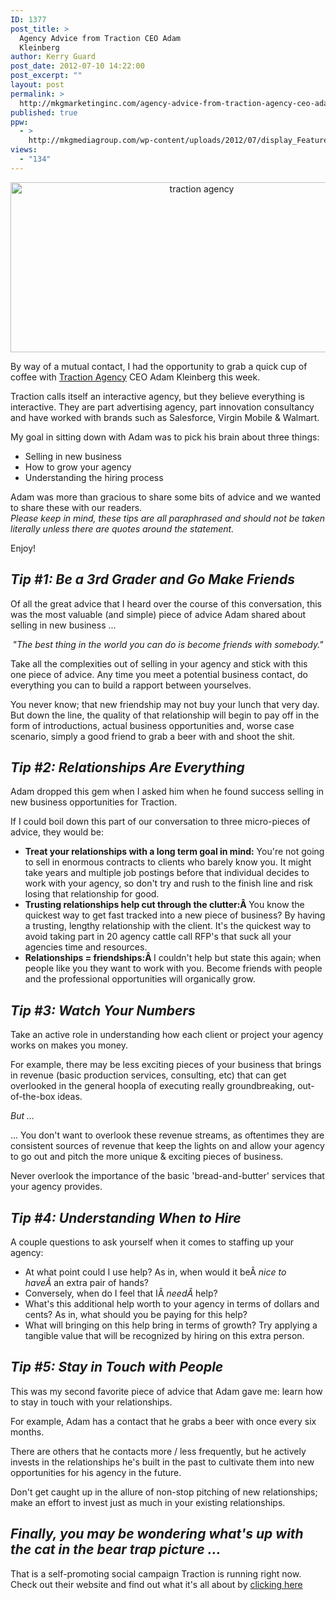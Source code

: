 ```yaml
---
ID: 1377
post_title: >
  Agency Advice from Traction CEO Adam
  Kleinberg
author: Kerry Guard
post_date: 2012-07-10 14:22:00
post_excerpt: ""
layout: post
permalink: >
  http://mkgmarketinginc.com/agency-advice-from-traction-agency-ceo-adam-kleinberg/
published: true
ppw:
  - >
    http://mkgmediagroup.com/wp-content/uploads/2012/07/display_Feature_social_media_2012.jpeg
views:
  - "134"
---
```

<p style="text-align: center;"><img class="aligncenter  wp-image-1379" title="display_Feature_social_media_2012" src="http://mkgmediagroup.com/wp-content/uploads/2012/07/display_Feature_social_media_2012.jpeg" alt="traction agency " width="596" height="272" /></p>
By way of a mutual contact, I had the opportunity to grab a quick cup of coffee with <a href="http://tractionco.com" target="_blank">Traction Agency</a> CEO Adam Kleinberg this week.

Traction calls itself an interactive agency, but they believe everything is interactive. They are part advertising agency, part innovation consultancy and have worked with brands such as Salesforce, Virgin Mobile &amp; Walmart.

My goal in sitting down with Adam was to pick his brain about three things:
<ul>
	<li>Selling in new business</li>
	<li>How to grow your agency</li>
	<li>Understanding the hiring process</li>
</ul>
<div>Adam was more than gracious to share some bits of advice and we wanted to share these with our readers.</div>
<em>Please keep in mind, these tips are all paraphrased and should not be taken literally unless there are quotes around the statement.</em>

Enjoy!
<h2><em>Tip #1: Be a 3rd Grader and Go Make Friends</em></h2>
Of all the great advice that I heard over the course of this conversation, this was the most valuable (and simple) piece of advice Adam shared about selling in new business ...
<p style="text-align: center;"><em>"The best thing in the world you can do is become friends with somebody."</em></p>
Take all the complexities out of selling in your agency and stick with this one piece of advice. Any time you meet a potential business contact, do everything you can to build a rapport between yourselves.

You never know; that new friendship may not buy your lunch that very day. But down the line, the quality of that relationship will begin to pay off in the form of introductions, actual business opportunities and, worse case scenario, simply a good friend to grab a beer with and shoot the shit.
<h2><em>Tip #2: Relationships Are Everything</em></h2>
Adam dropped this gem when I asked him when he found success selling in new business opportunities for Traction.

If I could boil down this part of our conversation to three micro-pieces of advice, they would be:
<ul>
	<li><strong>Treat your relationships with a long term goal in mind:</strong> You're not going to sell in enormous contracts to clients who barely know you. It might take years and multiple job postings before that individual decides to work with your agency, so don't try and rush to the finish line and risk losing that relationship for good.</li>
	<li><strong>Trusting relationships help cut through the clutter:Â </strong>You know the quickest way to get fast tracked into a new piece of business? By having a trusting, lengthy relationship with the client. It's the quickest way to avoid taking part in 20 agency cattle call RFP's that suck all your agencies time and resources.</li>
	<li><strong>Relationships = friendships:Â </strong>I couldn't help but state this again; when people like you they want to work with you. Become friends with people and the professional opportunities will organically grow.</li>
</ul>
<h2><em>Tip #3: Watch Your Numbers</em></h2>
Take an active role in understanding how each client or project your agency works on makes you money.

For example, there may be less exciting pieces of your business that brings in revenue (basic production services, consulting, etc) that can get overlooked in the general hoopla of executing really groundbreaking, out-of-the-box ideas.

<em>But ...</em>

... You don't want to overlook these revenue streams, as oftentimes they are consistent sources of revenue that keep the lights on and allow your agency to go out and pitch the more unique &amp; exciting pieces of business.

Never overlook the importance of the basic 'bread-and-butter' services that your agency provides.
<h2><em>Tip #4: Understanding When to Hire</em></h2>
<em></em>A couple questions to ask yourself when it comes to staffing up your agency:
<ul>
	<li>At what point could I use help? As in, when would it beÂ <em>nice to haveÂ </em>an extra pair of hands?</li>
	<li>Conversely, when do I feel that IÂ <em>needÂ </em>help?</li>
	<li>What's this additional help worth to your agency in terms of dollars and cents? As in, what should you be paying for this help?</li>
	<li>What will bringing on this help bring in terms of growth? Try applying a tangible value that will be recognized by hiring on this extra person.</li>
</ul>
<h2><em>Tip #5: Stay in Touch with People</em></h2>
<em></em>This was my second favorite piece of advice that Adam gave me: learn how to stay in touch with your relationships.

For example, Adam has a contact that he grabs a beer with once every six months.

There are others that he contacts more / less frequently, but he actively invests in the relationships he's built in the past to cultivate them into new opportunities for his agency in the future.

Don't get caught up in the allure of non-stop pitching of new relationships; make an effort to invest just as much in your existing relationships.
<div>
<h2><em>Finally, you may be wondering what's up with the cat in the bear trap picture ...</em></h2>
That is a self-promoting social campaign Traction is running right now. Check out their website and find out what it's all about by <a href="http://www.tractionco.com/blog/242-traction-s-new-social-media-strategy" target="_blank">clicking here</a>

</div>
&nbsp;